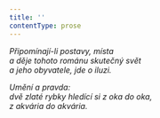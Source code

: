 ```yaml
---
title: ''
contentType: prose
---
```


_Připomínají-li postavy, místa  
a děje tohoto románu skutečný svět  
a jeho obyvatele, jde o iluzi._

_Umění a pravda:  
dvě zlaté rybky hledící si z oka do oka,  
z akvária do akvária._
